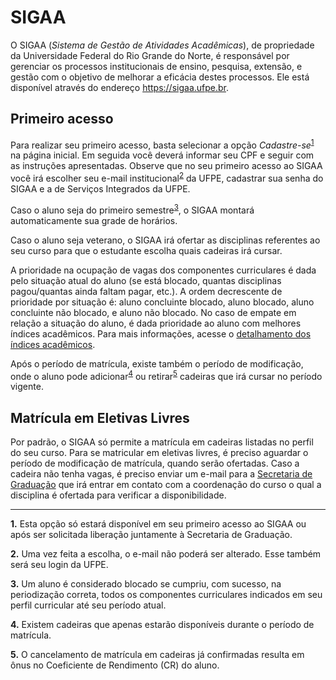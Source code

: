 # SIGAA

O SIGAA (_Sistema de Gestão de Atividades Acadêmicas_), de propriedade da Universidade Federal do Rio Grande do Norte, é responsável por gerenciar os processos institucionais de ensino, pesquisa, extensão, e gestão com o objetivo de melhorar a eficácia destes processos. Ele está disponível através do endereço https://sigaa.ufpe.br.

## Primeiro acesso

Para realizar seu primeiro acesso, basta selecionar a opção _Cadastre-se_<sup>[1](#_n1)</sup> na página inicial. Em seguida você deverá informar seu CPF e seguir com as instruções apresentadas. Observe que no seu primeiro acesso ao SIGAA você irá escolher seu e-mail institucional<sup>[2](#_n2)</sup> da UFPE, cadastrar sua senha do SIGAA e a de Serviços Integrados da UFPE.

Caso o aluno seja do primeiro semestre<sup>[3](#_n3)</sup>, o SIGAA montará automaticamente sua grade de horários.

Caso o aluno seja veterano, o SIGAA irá ofertar as disciplinas referentes ao seu curso para que o estudante escolha quais cadeiras irá cursar.

A prioridade na ocupação de vagas dos componentes curriculares é dada pelo situação atual do aluno (se está blocado, quantas disciplinas pagou/quantas ainda faltam pagar, etc.). A ordem decrescente de prioridade por situação é: aluno concluinte blocado, aluno blocado, aluno concluinte não blocado, e aluno não blocado. No caso de empate em relação a situação do aluno, é dada prioridade ao aluno com melhores índices acadêmicos. Para mais informações, acesse o [detalhamento dos índices acadêmicos](https://ajuda.ufrpe.br/article/como-detalhar-os-indices-academicos-no-SIGAA).

Após o período de matrícula, existe também o período de modificação, onde o aluno pode adicionar<sup>[4](#_n4)</sup> ou retirar<sup>[5](#_n5)</sup> cadeiras que irá cursar no período vigente.

## Matrícula em Eletivas Livres

Por padrão, o SIGAA só permite a matrícula em cadeiras listadas no perfil do seu curso. Para se matricular em eletivas livres, é preciso aguardar o período de modificação de matrícula, quando serão ofertadas. Caso a cadeira não tenha vagas, é preciso enviar um e-mail para a [Secretaria de Graduação](manual/secretaria-de-graduacao.md) que irá entrar em contato com a coordenação do curso o qual a disciplina é ofertada para verificar a disponibilidade.

--------------------

<b id='_n1'>1.</b> Esta opção só estará disponível em seu primeiro acesso ao SIGAA ou após ser solicitada liberação juntamente à Secretaria de Graduação.

<b id='_n2'>2.</b> Uma vez feita a escolha, o e-mail não poderá ser alterado. Esse também será seu login da UFPE.

<b id='_n3'>3.</b> Um aluno é considerado blocado se cumpriu, com sucesso, na periodização correta, todos os componentes curriculares indicados em seu perfil curricular até seu período atual.

<b id='_n4'>4.</b> Existem cadeiras que apenas estarão disponíveis durante o período de matrícula.

<b id='_n5'>5.</b> O cancelamento de matrícula em cadeiras já confirmadas resulta em ônus no Coeficiente de Rendimento (CR) do aluno.